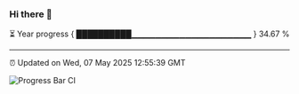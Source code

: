 ### Hi there 👋

⏳ Year progress { ██████████▁▁▁▁▁▁▁▁▁▁▁▁▁▁▁▁▁▁▁▁ } 34.67 %

---

⏰ Updated on Wed, 07 May 2025 12:55:39 GMT

![Progress Bar CI](https://github.com/DhruviPatel157/GitHub-Actions-Demo/workflows/Progress%20Bar%20CI/badge.svg)
